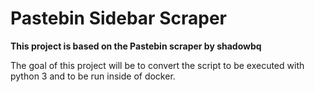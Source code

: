 # Pastebin Sidebar Scraper 

**This project is based on the Pastebin scraper by shadowbq**

The goal of this project will be to convert the script to be executed with python 3 and to be run inside of docker.

